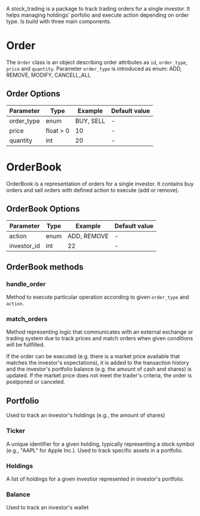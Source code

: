 A stock_trading is a package to track trading orders for a single investor. It helps managing holdings' porfolio and execute action depending on order type. Is build with three main components.

# Order
The `Order` class is an object describing order attributes as `id`, `order_type`, `price` and `quantity`. Parameter `order_type` is introduced as enum: ADD, REMOVE, MODIFY, CANCELL_ALL

## Order Options

| Parameter  | Type      | Example      | Default value |
| ---------- | --------- | ------------ | ------------- |
| order_type | enum      | BUY, SELL    | -             |
| price      | float > 0 | 10           | -             |
| quantity   | int       | 20           | -             |


# OrderBook
OrderBook is a representation of orders for a single investor. It contains buy orders and sell orders with defined action to execute (add or remove).


## OrderBook Options

| Parameter   | Type      | Example      | Default value |
| ----------  | --------- | ------------ | ------------- |
| action      | enum      | ADD, REMOVE  | -             |
| investor_id | int       | 22           | -             |


## OrderBook methods

### handle_order
Method to execute particular operation according to given `order_type` and `action`.

### match_orders
Method representing logic that communicates with an external exchange or trading system due to track prices and match orders when given conditions will be fullfilled.

If the order can be executed (e.g. there is a market price available that matches the investor's expectations), it is added to the transaction history and the investor's portfolio balance (e.g. the amount of cash and shares) is updated. If the market price does not meet the trader's criteria, the order is postponed or canceled.

## Portfolio 
Used to track an investor's holdings (e.g., the amount of shares)

### Ticker
A unique identifier for a given holding, typically representing a stock symbol (e.g., "AAPL" for Apple Inc.).
Used to track specific assets in a portfolio.

### Holdings
A list of holdings for a given investior represented in investor's portfolio.

### Balance
Used to track an investor's wallet